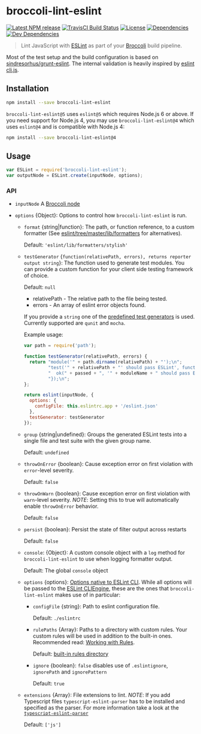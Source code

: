 # broccoli-lint-eslint

[![Latest NPM release][npm-badge]][npm-badge-url]
[![TravisCI Build Status][travis-badge]][travis-badge-url]
[![License][license-badge]][license-badge-url]
[![Dependencies][dependencies-badge]][dependencies-badge-url]
[![Dev Dependencies][devDependencies-badge]][devDependencies-badge-url]


> Lint JavaScript with [ESLint][eslint] as part of your [Broccoli][broccoli] build pipeline.


Most of the test setup and the build configuration is based on [sindresorhus/grunt-eslint](https://github.com/sindresorhus/grunt-eslint).
The internal validation is heavily inspired by [eslint cli.js](https://github.com/eslint/eslint/blob/master/lib/cli.js).


## Installation

```bash
npm install --save broccoli-lint-eslint
```

`broccoli-lint-eslint@5` uses `eslint@5` which requires Node.js 6 or above.
If you need support for Node.js 4, you may use `broccoli-lint-eslint@4` which
uses `eslint@4` and is compatible with Node.js 4:

```bash
npm install --save broccoli-lint-eslint@4
```


## Usage

```javascript
var ESLint = require('broccoli-lint-eslint');
var outputNode = ESLint.create(inputNode, options);
```

### API

* `inputNode` A [Broccoli node](https://github.com/broccolijs/broccoli/blob/master/docs/node-api.md)

* `options` {Object}: Options to control how `broccoli-lint-eslint` is run.
  * `format` {string|function}: The path, or function reference, to a custom formatter (See [eslint/tree/master/lib/formatters](https://github.com/eslint/eslint/tree/master/lib/formatters) for alternatives).

    Default: `'eslint/lib/formatters/stylish'`

  * `testGenerator` {`function(relativePath, errors), returns reporter output string`}: The function used to generate test modules. You can provide a custom function for your client side testing framework of choice.

    Default: `null`

    - relativePath - The relative path to the file being tested.
    - errors - An array of eslint error objects found.

    If you provide a `string` one of the [predefined test generators](lib/test-generators.js) is used. Currently supported are `qunit` and `mocha`.

    Example usage:

    ```javascript
    var path = require('path');

    function testGenerator(relativePath, errors) {
      return "module('" + path.dirname(relativePath) + "');\n";
             "test('" + relativePath + "' should pass ESLint', function() {\n" +
             "  ok(" + passed + ", '" + moduleName + " should pass ESLint." + (errors ? "\\n" + errors : '') + "');\n" +
             "});\n";
    };

    return eslint(inputNode, {
      options: {
        configFile: this.eslintrc.app + '/eslint.json'
      },
      testGenerator: testGenerator
    });
    ```

  * `group` {string|undefined}: Groups the generated ESLint tests into a single file and test suite with the given group name.

    Default: `undefined`

  * `throwOnError` {boolean}: Cause exception error on first violation with `error`-level severity.

    Default: `false`

  * `throwOnWarn` {boolean}: Cause exception error on first violation with `warn`-level severity.
  _NOTE_: Setting this to true will automatically enable `throwOnError` behavior.

    Default: `false`

  * `persist` {boolean}: Persist the state of filter output across restarts

    Default: `false`

  * `console`: {Object}: A custom console object with a `log` method for
  `broccoli-lint-eslint` to use when logging formatter output.

    Default: The global `console` object

  * `options` {options}: [Options native to ESLint CLI](http://eslint.org/docs/developer-guide/nodejs-api#cliengine). While all options will be passed to the [ESLint CLIEngine](http://eslint.org/docs/developer-guide/nodejs-api#cliengine), these are the ones that `broccoli-lint-eslint` makes use of in particular:

    * `configFile` {string}: Path to eslint configuration file.

        Default: `./eslintrc`

    * `rulePaths` {Array}: Paths to a directory with custom rules. Your custom rules will be used in addition to the built-in ones. Recommended read: [Working with Rules](https://github.com/eslint/eslint/blob/master/docs/developer-guide/working-with-rules.md).

      Default: [built-in rules directory](https://github.com/eslint/eslint/tree/master/lib/rules)

    * `ignore` {boolean}: `false` disables use of `.eslintignore`, `ignorePath` and `ignorePattern`

      Default: `true`

  * `extensions` {Array}: File extensions to lint. _NOTE_: If you add Typescript files `typescript-eslint-parser` has to be installed and specified as the parser. For more information take a look at the [`typescript-eslint-parser`](https://github.com/eslint/typescript-eslint-parser)

    Default: `['js']`

[eslint]: http://eslint.org/
[broccoli]: https://github.com/joliss/broccoli

<!-- Badging -->
[npm-badge]: https://img.shields.io/npm/v/broccoli-lint-eslint.svg
[npm-badge-url]: https://www.npmjs.com/package/broccoli-lint-eslint
[travis-badge]: https://img.shields.io/travis/ember-cli/broccoli-lint-eslint/master.svg?label=TravisCI
[travis-badge-url]: https://travis-ci.org/ember-cli/broccoli-lint-eslint
[license-badge]: https://img.shields.io/npm/l/broccoli-lint-eslint.svg
[license-badge-url]: LICENSE.md
[dependencies-badge]: https://david-dm.org/ember-cli/broccoli-lint-eslint/status.svg
[dependencies-badge-url]: https://david-dm.org/ember-cli/broccoli-lint-eslint
[devDependencies-badge]: https://david-dm.org/ember-cli/broccoli-lint-eslint/dev-status.svg
[devDependencies-badge-url]: https://david-dm.org/ember-cli/broccoli-lint-eslint#info=devDependencies
